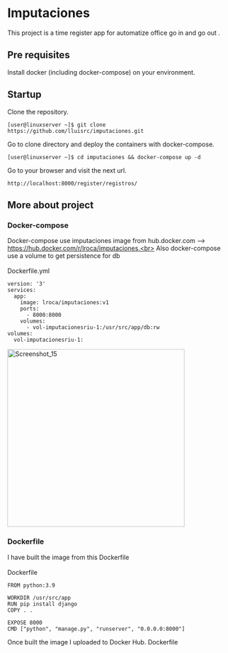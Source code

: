 # Imputaciones
This project is a time register app for automatize office go in and go out .

## Pre requisites
Install docker (including docker-compose) on your environment.

## Startup
Clone the repository.
```
[user@linuxserver ~]$ git clone https://github.com/lluisrc/imputaciones.git
```
Go to clone directory and deploy the containers with docker-compose.
```
[user@linuxserver ~]$ cd imputaciones && docker-compose up -d
```
Go to your browser and visit the next url.
```
http://localhost:8000/register/registros/
```

## More about project
### Docker-compose
Docker-compose use imputaciones image from hub.docker.com --> https://hub.docker.com/r/lroca/imputaciones.<br>
Also docker-compose use a volume to get persistence for db<br>
<br>
Dockerfile.yml
```
version: '3'
services:
  app:
    image: lroca/imputaciones:v1
    ports:
      - 8000:8000
    volumes:
      - vol-imputacionesriu-1:/usr/src/app/db:rw
volumes:
  vol-imputacionesriu-1:
```
<img width="400" alt="Screenshot_15" src="https://user-images.githubusercontent.com/60383607/184658830-d5c01586-82e4-41f8-8a81-ccce9e9b6847.png">

### Dockerfile
I have built the image from this Dockerfile<br>
<br>
Dockerfile
```
FROM python:3.9

WORKDIR /usr/src/app
RUN pip install django
COPY . .

EXPOSE 8000
CMD ["python", "manage.py", "runserver", "0.0.0.0:8000"]
```
Once built the image I uploaded to Docker Hub.
Dockerfile
